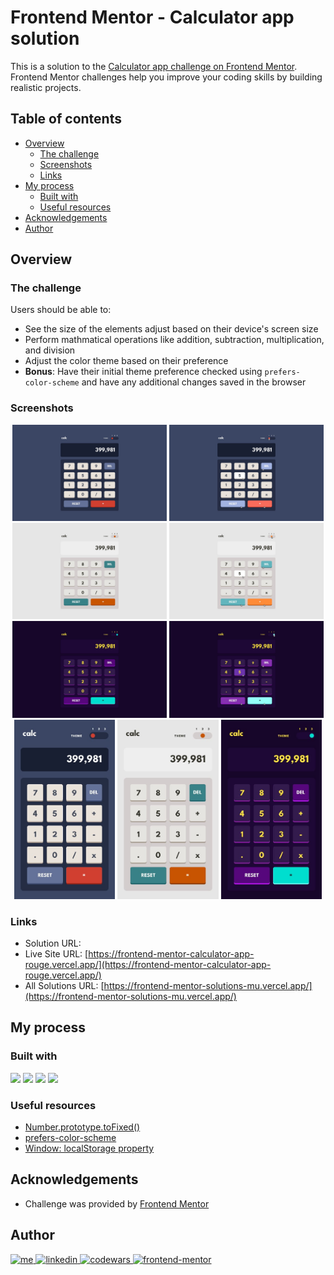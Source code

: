 # Frontend Mentor - Calculator app solution

This is a solution to the [Calculator app challenge on Frontend Mentor](https://www.frontendmentor.io/challenges/calculator-app-9lteq5N29). Frontend Mentor challenges help you improve your coding skills by building realistic projects. 

## Table of contents

- [Overview](#overview)
  - [The challenge](#the-challenge)
  - [Screenshots](#screenshots)
  - [Links](#links)
- [My process](#my-process)
  - [Built with](#built-with)
  - [Useful resources](#useful-resources)
- [Acknowledgements](#acknowledgements)
- [Author](#author)

## Overview

### The challenge

Users should be able to:

- See the size of the elements adjust based on their device's screen size
- Perform mathmatical operations like addition, subtraction, multiplication, and division
- Adjust the color theme based on their preference
- **Bonus**: Have their initial theme preference checked using `prefers-color-scheme` and have any additional changes saved in the browser

### Screenshots

<div align="center">
  <img src="./design/desktop-design-theme-1.jpg" width="49%" alt="desktop-design-theme-1" />
  <img src="./design/active-states-theme-1.jpg" width="49%" alt="desktop-design-theme-1" /> 

  <img src="./design/desktop-design-theme-2.jpg" width="49%" alt="desktop-design-theme-2" />
  <img src="./design/active-states-theme-2.jpg" width="49%" alt="desktop-design-theme-2" /> 

  <img src="./design/desktop-design-theme-3.jpg" width="49%" alt="desktop-design-theme-3" />
  <img src="./design/active-states-theme-3.jpg" width="49%" alt="desktop-design-theme-3" /> 

  <img src="./design/mobile-design-theme-1.jpg" width="32%" alt="mobile-design-theme-1" />
  <img src="./design/mobile-design-theme-2.jpg" width="32%" alt="mobile-design-theme-2" />
  <img src="./design/mobile-design-theme-3.jpg" width="32%" alt="mobile-design-theme-3" />
</div>

### Links

- Solution URL: []()
- Live Site URL: [https://frontend-mentor-calculator-app-rouge.vercel.app/](https://frontend-mentor-calculator-app-rouge.vercel.app/)
- All Solutions URL: [https://frontend-mentor-solutions-mu.vercel.app/](https://frontend-mentor-solutions-mu.vercel.app/)

## My process

### Built with

<p>
  <img src="https://img.shields.io/badge/TypeScript-007ACC?style=for-the-badge&logo=typescript&logoColor=white" />
  <img src="https://img.shields.io/badge/react-%2320232a.svg?style=for-the-badge&logo=react&logoColor=%2361DAFB" />
  <img src="https://img.shields.io/badge/Tailwind_CSS-38B2AC?style=for-the-badge&logo=tailwind-css&logoColor=white" />
  <img src="https://img.shields.io/badge/Vite-B73BFE?style=for-the-badge&logo=vite&logoColor=FFD62E" />  
</p>

### Useful resources

- [Number.prototype.toFixed()](https://developer.mozilla.org/en-US/docs/Web/JavaScript/Reference/Global_Objects/Number/toFixed)
- [prefers-color-scheme](https://developer.mozilla.org/en-US/docs/Web/CSS/@media/prefers-color-scheme)
- [Window: localStorage property](https://developer.mozilla.org/en-US/docs/Web/API/Window/localStorage)
 
## Acknowledgements

- Challenge was provided by [Frontend Mentor](https://www.frontendmentor.io)

## Author

<p>
  <a href="https://villeprami.vercel.app/">
    <img alt="me" title="Me" src="https://img.shields.io/badge/portfolio-000000?style=for-the-badge&logo=About.me&logoColor=white" />
  </a>
  <a href="https://www.linkedin.com/in/ville-prami/">
    <img alt="linkedin" title="LinkedIn" src="https://img.shields.io/badge/LinkedIn-0077B5?style=for-the-badge&logo=linkedin&logoColor=white" />
  </a>
   <a href="https://www.codewars.com/users/PrVille" >
    <img alt="codewars" title="Codewars" src="https://img.shields.io/badge/Codewars-B1361E?style=for-the-badge&logo=Codewars&logoColor=white" />
  </a>
  <a href="https://www.frontendmentor.io/profile/PrVille" >
    <img alt="frontend-mentor" title="Frontend Mentor" src="https://img.shields.io/badge/FRONTEND%20MENTOR-f8f9f8?style=for-the-badge&logo=Frontend-Mentor&logoColor=black" />
  </a>
</p>
